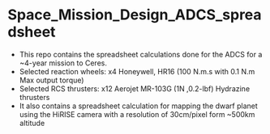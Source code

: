 # Space_Mission_Design_ADCS_spreadsheet

* This repo contains the spreadsheet calculations done for the ADCS for a ~4-year mission to Ceres. <br>
* Selected reaction wheels: x4 Honeywell, HR16 (100 N.m.s with 0.1 N.m Max output torque) 
* Selected RCS thrusters: x12 Aerojet MR-103G (1N ,0.2-lbf) Hydrazine thrusters 
* It also contains a spreadsheet calculation for mapping the dwarf planet using the HiRISE camera with a resolution of 30cm/pixel form ~500km altitude 
